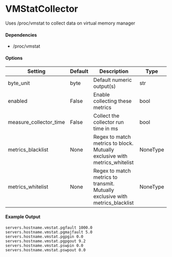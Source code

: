 <!--This file was generated from the python source
Please edit the source to make changes
-->
VMStatCollector
=====

Uses /proc/vmstat to collect data on virtual memory manager

#### Dependencies

 * /proc/vmstat


#### Options

Setting | Default | Description | Type
--------|---------|-------------|-----
byte_unit | byte | Default numeric output(s) | str
enabled | False | Enable collecting these metrics | bool
measure_collector_time | False | Collect the collector run time in ms | bool
metrics_blacklist | None | Regex to match metrics to block. Mutually exclusive with metrics_whitelist | NoneType
metrics_whitelist | None | Regex to match metrics to transmit. Mutually exclusive with metrics_blacklist | NoneType

#### Example Output

```
servers.hostname.vmstat.pgfault 1000.0
servers.hostname.vmstat.pgmajfault 5.0
servers.hostname.vmstat.pgpgin 0.0
servers.hostname.vmstat.pgpgout 9.2
servers.hostname.vmstat.pswpin 0.0
servers.hostname.vmstat.pswpout 0.0
```


